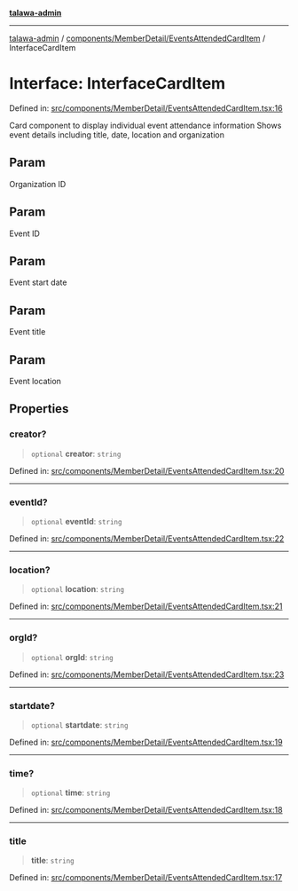 [**talawa-admin**](../../../../README.md)

***

[talawa-admin](../../../../README.md) / [components/MemberDetail/EventsAttendedCardItem](../README.md) / InterfaceCardItem

# Interface: InterfaceCardItem

Defined in: [src/components/MemberDetail/EventsAttendedCardItem.tsx:16](https://github.com/bint-Eve/talawa-admin/blob/bb9ac170c0ec806cc5423650a66bbe110c3af5d9/src/components/MemberDetail/EventsAttendedCardItem.tsx#L16)

Card component to display individual event attendance information
Shows event details including title, date, location and organization

## Param

Organization ID

## Param

Event ID

## Param

Event start date

## Param

Event title

## Param

Event location

## Properties

### creator?

> `optional` **creator**: `string`

Defined in: [src/components/MemberDetail/EventsAttendedCardItem.tsx:20](https://github.com/bint-Eve/talawa-admin/blob/bb9ac170c0ec806cc5423650a66bbe110c3af5d9/src/components/MemberDetail/EventsAttendedCardItem.tsx#L20)

***

### eventId?

> `optional` **eventId**: `string`

Defined in: [src/components/MemberDetail/EventsAttendedCardItem.tsx:22](https://github.com/bint-Eve/talawa-admin/blob/bb9ac170c0ec806cc5423650a66bbe110c3af5d9/src/components/MemberDetail/EventsAttendedCardItem.tsx#L22)

***

### location?

> `optional` **location**: `string`

Defined in: [src/components/MemberDetail/EventsAttendedCardItem.tsx:21](https://github.com/bint-Eve/talawa-admin/blob/bb9ac170c0ec806cc5423650a66bbe110c3af5d9/src/components/MemberDetail/EventsAttendedCardItem.tsx#L21)

***

### orgId?

> `optional` **orgId**: `string`

Defined in: [src/components/MemberDetail/EventsAttendedCardItem.tsx:23](https://github.com/bint-Eve/talawa-admin/blob/bb9ac170c0ec806cc5423650a66bbe110c3af5d9/src/components/MemberDetail/EventsAttendedCardItem.tsx#L23)

***

### startdate?

> `optional` **startdate**: `string`

Defined in: [src/components/MemberDetail/EventsAttendedCardItem.tsx:19](https://github.com/bint-Eve/talawa-admin/blob/bb9ac170c0ec806cc5423650a66bbe110c3af5d9/src/components/MemberDetail/EventsAttendedCardItem.tsx#L19)

***

### time?

> `optional` **time**: `string`

Defined in: [src/components/MemberDetail/EventsAttendedCardItem.tsx:18](https://github.com/bint-Eve/talawa-admin/blob/bb9ac170c0ec806cc5423650a66bbe110c3af5d9/src/components/MemberDetail/EventsAttendedCardItem.tsx#L18)

***

### title

> **title**: `string`

Defined in: [src/components/MemberDetail/EventsAttendedCardItem.tsx:17](https://github.com/bint-Eve/talawa-admin/blob/bb9ac170c0ec806cc5423650a66bbe110c3af5d9/src/components/MemberDetail/EventsAttendedCardItem.tsx#L17)

